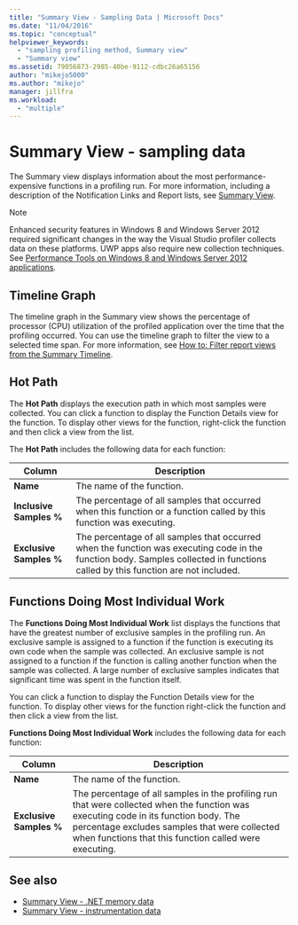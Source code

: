 ```yaml
---
title: "Summary View - Sampling Data | Microsoft Docs"
ms.date: "11/04/2016"
ms.topic: "conceptual"
helpviewer_keywords:
  - "sampling profiling method, Summary view"
  - "Summary view"
ms.assetid: 79056873-2985-40be-9112-cdbc26a65156
author: "mikejo5000"
ms.author: "mikejo"
manager: jillfra
ms.workload:
  - "multiple"
---
```

# Summary View - sampling data
The Summary view displays information about the most performance-expensive functions in a profiling run. For more information, including a description of the Notification Links and Report lists, see [Summary View](../profiling/summary-view.md).

> [!NOTE]
>  Enhanced security features in Windows 8 and Windows Server 2012 required significant changes in the way the Visual Studio profiler collects data on these platforms. UWP apps also require new collection techniques. See [Performance Tools on Windows 8 and Windows Server 2012 applications](../profiling/performance-tools-on-windows-8-and-windows-server-2012-applications.md).

## Timeline Graph
 The timeline graph in the Summary view shows the percentage of processor (CPU) utilization of the profiled application over the time that the profiling occurred. You can use the timeline graph to filter the view to a selected time span. For more information, see [How to: Filter report views from the Summary Timeline](../profiling/how-to-filter-report-views-from-the-summary-timeline.md).

## Hot Path
 The **Hot Path** displays the execution path in which most samples were collected. You can click a function to display the Function Details view for the function. To display other views for the function, right-click the function and then click a view from the list.

 The **Hot Path** includes the following data for each function:

|Column|Description|
|------------|-----------------|
|**Name**|The name of the function.|
|**Inclusive Samples %**|The percentage of all samples that occurred when this function or a function called by this function was executing.|
|**Exclusive Samples %**|The percentage of all samples that occurred when the function was executing code in the function body. Samples collected in functions called by this function are not included.|

## Functions Doing Most Individual Work
 The **Functions Doing Most Individual Work** list displays the functions that have the greatest number of exclusive samples in the profiling run. An exclusive sample is assigned to a function if the function is executing its own code when the sample was collected. An exclusive sample is not assigned to a function if the function is calling another function when the sample was collected. A large number of exclusive samples indicates that significant time was spent in the function itself.

 You can click a function to display the Function Details view for the function. To display other views for the function right-click the function and then click a view from the list.

 **Functions Doing Most Individual Work** includes the following data for each function:

|Column|Description|
|------------|-----------------|
|**Name**|The name of the function.|
|**Exclusive Samples %**|The percentage of all samples in the profiling run that were collected when the function was executing code in its function body. The percentage excludes samples that were collected when functions that this function called were executing.|

## See also
- [Summary View - .NET memory data](../profiling/summary-view-dotnet-memory-data.md)
- [Summary View - instrumentation data](../profiling/summary-view-instrumentation-data.md)